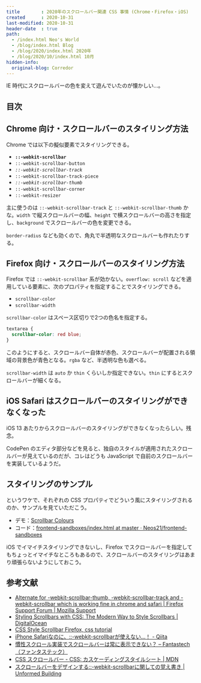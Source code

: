 ```yaml
---
title        : 2020年のスクロールバー関連 CSS 事情 (Chrome・Firefox・iOS)
created      : 2020-10-31
last-modified: 2020-10-31
header-date  : true
path:
  - /index.html Neo's World
  - /blog/index.html Blog
  - /blog/2020/index.html 2020年
  - /blog/2020/10/index.html 10月
hidden-info:
  original-blog: Corredor
---
```


IE 時代にスクロールバーの色を変えて遊んでいたのが懐かしい…。

## 目次

## Chrome 向け・スクロールバーのスタイリング方法

Chrome では以下の擬似要素でスタイリングできる。

- **`::-webkit-scrollbar`**
- `::-webkit-scrollbar-button`
- *`::-webkit-scrollbar-track`*
- `::-webkit-scrollbar-track-piece`
- *`::-webkit-scrollbar-thumb`*
- `::-webkit-scrollbar-corner`
- `::-webkit-resizer`

主に使うのは `::-webkit-scrollbar-track` と `::-webkit-scrollbar-thumb` かな。`width` で縦スクロールバーの幅、`height` で横スクロールバーの高さを指定し、`background` でスクロールバーの色を変更できる。

`border-radius` なども効くので、角丸で半透明なスクロールバーも作れたりする。

## Firefox 向け・スクロールバーのスタイリング方法

Firefox では `::-webkit-scrollbar` 系が効かない。`overflow: scroll` などを適用している要素に、次のプロパティを指定することでスタイリングできる。

- `scrollbar-color`
- `scrollbar-width`

`scrollbar-color` はスペース区切りで2つの色名を指定する。

```css
textarea {
  scrollbar-color: red blue;
}
```

このようにすると、スクロールバー自体が赤色、スクロールバーが配置される領域の背景色が青色となる。`rgba` など、半透明な色も選べる。

`scrollbar-width` は `auto` か `thin` くらいしか指定できない。`thin` にするとスクロールバーが細くなる。

## iOS Safari はスクロールバーのスタイリングができなくなった

iOS 13 あたりからスクロールバーのスタイリングができなくなったらしい。残念。

CodePen のエディタ部分などを見ると、独自のスタイルが適用されたスクロールバーが見えているのだが、コレはどうも JavaScript で自前のスクロールバーを実装しているようだ。

## スタイリングのサンプル

というワケで、それぞれの CSS プロパティでどういう風にスタイリングされるのか、サンプルを見ていただこう。

- デモ：[Scrollbar Colours](https://neos21.github.io/frontend-sandboxes/scrollbar-colours/index.html)
- コード：[frontend-sandboxes/index.html at master · Neos21/frontend-sandboxes](https://github.com/neos21/frontend-sandboxes/blob/master/scrollbar-colours/index.html)

iOS でイマイチスタイリングできないし、Firefox でスクロールバーを指定してもちょっとイマイチなところもあるので、スクロールバーのスタイリングはあまり頑張らないようにしておこう。

## 参考文献

- [Alternate for -webkit-scrollbar-thumb, -webkit-scrollbar-track and -webkit-scrollbar which is working fine in chrome and safari | Firefox Support Forum | Mozilla Support](https://support.mozilla.org/bm/questions/944584)
- [Styling Scrollbars with CSS: The Modern Way to Style Scrollbars | DigitalOcean](https://www.digitalocean.com/community/tutorials/css-scrollbars)
- [CSS Style Scrollbar Firefox, css tutorial](https://www.agernic.com/css-tutorial/css-style-scrollbar-firefox.html)
- [iPhone Safariなのに、::-webkit-scrollbarが使えない...！ - Qiita](https://qiita.com/kakuta_yu/items/626d7feecf54e39f7127)
- [慣性スクロール実装でスクロールバーは常に表示できない？ – Fantastech（ファンタステック）](https://fantastech.net/scroll-bar)
- [CSS スクロールバー - CSS: カスケーディングスタイルシート | MDN](https://developer.mozilla.org/ja/docs/Web/CSS/CSS_Scrollbars)
- [スクロールバーをデザインする::-webkit-scrollbarに関しての覚え書き | Unformed Building](https://unformedbuilding.com/articles/learn-about-webkit-scrollbar/)
